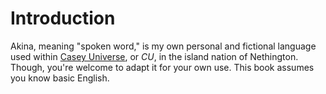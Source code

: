 # Introduction

Akina, meaning "spoken word," is my own personal and fictional language used within [Casey Universe](https://canon.tonybark.com), or *CU*, in the island nation of Nethington. Though, you're welcome to adapt it for your own use. This book assumes you know basic English.
